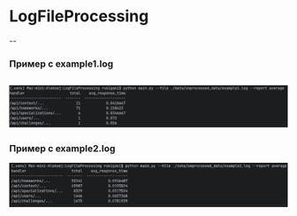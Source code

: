 # LogFileProcessing
--
### Пример c example1.log
![file](assets/average1.png)
--
### Пример c example2.log
![file](assets/average2.png)


